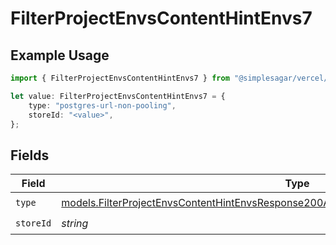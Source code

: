 # FilterProjectEnvsContentHintEnvs7

## Example Usage

```typescript
import { FilterProjectEnvsContentHintEnvs7 } from "@simplesagar/vercel/models/filterprojectenvsop.js";

let value: FilterProjectEnvsContentHintEnvs7 = {
    type: "postgres-url-non-pooling",
    storeId: "<value>",
};
```

## Fields

| Field                                                                                                                                                                                    | Type                                                                                                                                                                                     | Required                                                                                                                                                                                 | Description                                                                                                                                                                              |
| ---------------------------------------------------------------------------------------------------------------------------------------------------------------------------------------- | ---------------------------------------------------------------------------------------------------------------------------------------------------------------------------------------- | ---------------------------------------------------------------------------------------------------------------------------------------------------------------------------------------- | ---------------------------------------------------------------------------------------------------------------------------------------------------------------------------------------- |
| `type`                                                                                                                                                                                   | [models.FilterProjectEnvsContentHintEnvsResponse200ApplicationJSONResponseBody2Envs7Type](../models/filterprojectenvscontenthintenvsresponse200applicationjsonresponsebody2envs7type.md) | :heavy_check_mark:                                                                                                                                                                       | N/A                                                                                                                                                                                      |
| `storeId`                                                                                                                                                                                | *string*                                                                                                                                                                                 | :heavy_check_mark:                                                                                                                                                                       | N/A                                                                                                                                                                                      |